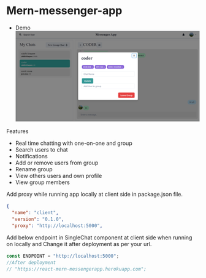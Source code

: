 # Mern-messenger-app
- Demo
![demopic](https://github.com/siddhikhapare/Mern-messenger-app/blob/main/screenshot/modal.PNG)

Features
- Real time chatting with one-on-one and group
- Search users to chat
- Notifications
- Add or remove users from group
- Rename group
- View others users and own profile
- View group members

Add proxy while running app locally at client side in package.json file.
``` json
{
  "name": "client",
  "version": "0.1.0",
  "proxy": "http://localhost:5000",
```
Add below endpoint in SingleChat component at client side when running on locally and
Change it after deployment as per your url.

``` javascript
const ENDPOINT = "http://localhost:5000";
//After deployment
// "https://react-mern-messengerapp.herokuapp.com";

```
